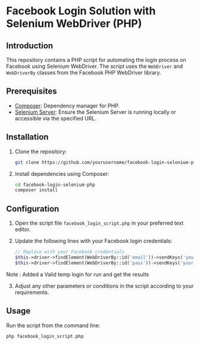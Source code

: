# Facebook Login Solution with Selenium WebDriver (PHP)

## Introduction

This repository contains a PHP script for automating the login process on Facebook using Selenium WebDriver. The script uses the `WebDriver` and `WebDriverBy` classes from the Facebook PHP WebDriver library.

## Prerequisites

- [Composer](https://getcomposer.org/): Dependency manager for PHP.
- [Selenium Server](https://www.selenium.dev/downloads/): Ensure the Selenium Server is running locally or accessible via the specified URL.

## Installation

1. Clone the repository:

    ```bash
    git clone https://github.com/yourusername/facebook-login-selenium-php.git
    ```

2. Install dependencies using Composer:

    ```bash
    cd facebook-login-selenium-php
    composer install
    ```

## Configuration

1. Open the script file `facebook_login_script.php` in your preferred text editor.

2. Update the following lines with your Facebook login credentials:

    ```php
    // Replace with your Facebook credentials
    $this->driver->findElement(WebDriverBy::id('email'))->sendKeys('your_email@example.com');
    $this->driver->findElement(WebDriverBy::id('pass'))->sendKeys('your_facebook_password');
    ```
Note : Added a Valid temp login for run and get the results

3. Adjust any other parameters or conditions in the script according to your requirements.

## Usage

Run the script from the command line:

```bash
php facebook_login_script.php

